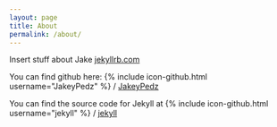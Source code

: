 ```yaml
---
layout: page
title: About
permalink: /about/
---
```


Insert stuff about Jake [jekyllrb.com](http://jekyllrb.com/)

You can find github here:
{% include icon-github.html username="JakeyPedz" %} /
[JakeyPedz](https://github.com/JakeyPedz)

You can find the source code for Jekyll at
{% include icon-github.html username="jekyll" %} /
[jekyll](https://github.com/jekyll/jekyll)
